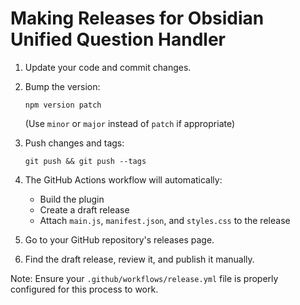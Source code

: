 # Making Releases for Obsidian Unified Question Handler

1. Update your code and commit changes.

2. Bump the version:
   ```
   npm version patch
   ```
   (Use `minor` or `major` instead of `patch` if appropriate)

3. Push changes and tags:
   ```
   git push && git push --tags
   ```

4. The GitHub Actions workflow will automatically:
   - Build the plugin
   - Create a draft release
   - Attach `main.js`, `manifest.json`, and `styles.css` to the release

5. Go to your GitHub repository's releases page.

6. Find the draft release, review it, and publish it manually.

Note: Ensure your `.github/workflows/release.yml` file is properly configured for this process to work.
